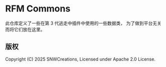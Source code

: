 # RFM Commons

此仓库定义了一些在第 3 代逃走中插件中使用的一些数据类，
为了做到平台无关而将它们放在这里。

## 版权

Copyright (C) 2025 SNWCreations, Licensed under Apache 2.0 License.
